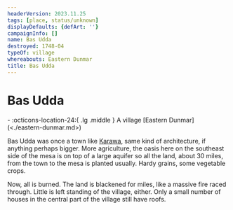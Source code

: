 ```yaml
---
headerVersion: 2023.11.25
tags: [place, status/unknown]
displayDefaults: {defArt: ''}
campaignInfo: []
name: Bas Udda
destroyed: 1748-04
typeOf: village
whereabouts: Eastern Dunmar
title: Bas Udda
---
```

# Bas Udda
<div class="grid cards ext-narrow-margin ext-one-column" markdown>
-  
    :octicons-location-24:{ .lg .middle } A village [Eastern Dunmar](<./eastern-dunmar.md>)  
</div>


Bas Udda was once a town like [Karawa](<./karawa.md>), same kind of architecture, if anything perhaps bigger. More agriculture, the oasis here on the southeast side of the mesa is on top of a large aquifer so all the land, about 30 miles, from the town to the mesa is planted usually. Hardy grains, some vegetable crops.

Now, all is burned. The land is blackened for miles, like a massive fire raced through. Little is left standing of the village, either. Only a small number of houses in the central part of the village still have roofs.





